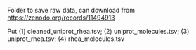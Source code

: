 Folder to save raw data, can download from https://zenodo.org/records/11494913

Put (1) cleaned_uniprot_rhea.tsv; (2) uniprot_molecules.tsv; (3) uniprot_rhea.tsv; (4) rhea_molecules.tsv
